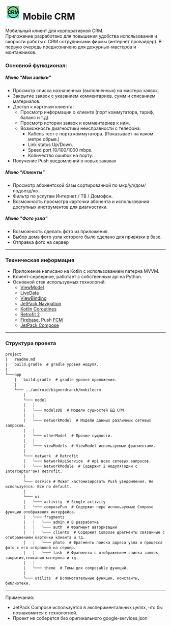 # ![crm logo](./app/src/main/res/mipmap-mdpi/ic_launcher.png) Mobile CRM

Мобильный клиент для корпоративной CRM.  
Приложение разработано для повышения удобства использования и  
скорости работы с CRM сотрудниками фирмы (интернет провайдер).
В первую очередь преднозначено для дежурных-мастеров и монтажников.

### Основной функционал:

##### _Меню "Мои заявки"_
* Просмотр списка назначенных (выполненных) на мастера заявок.
* Закрытие заявок с указанием комментариев, сумм и списанием материалов.
* Доступ к карточки клиента:
  * Просмотр информации о клиенте (порт коммутатора, тариф, баланс и т.д)
  * Просмотр истории заявок и комментариев к ним.
  * Возможность диагностики неисправности с телефона:
    * Кабель тест с порта коммутатора. (Показывает на каком метре обрыв.)
    * Link status Up/Down.
    * Speed port 10/100/1000 mbps.
    * Количество ошибок на порту.
* Получение Push уведомлений о новых заявках

##### __Меню "Клиенты"__
* Просмотр абонентской базы сортированной по мкр/ул/дом/подъезд/кв.
* Фильтр по услугам Интернет / ТВ / Домофон.
* Возможность просмотра карточки абонента и использования доступных
инструментов для диагностики.

##### _Меню "Фото узла"_
* Возможность сделать фото из приложения.
* Выбор дома фото узла которого было сделано для привязки в базе.
* Отправка фото на сервер

***

### Техническая информация
* Приложение написано на Kotlin с использованием патерна MVVM.
* Клиент-серверное, работает с собственным api на Python.
* Основной стек используемых технологий:
  * [ViewModel](https://developer.android.com/topic/libraries/architecture/viewmodel)
  * [LiveData](https://developer.android.com/topic/libraries/architecture/livedata)
  * [ViewBinding](https://developer.android.com/topic/libraries/view-binding)
  * [JetPack Navigation](https://developer.android.com/guide/navigation/navigation-getting-started)
  * [Kotlin Coroutines](https://developer.android.com/kotlin/coroutines)
  * [Retrofit 2](https://square.github.io/retrofit/)
  * [Firebase](https://firebase.google.com), Push [FCM](https://firebase.google.com/docs/cloud-messaging)
  * [JetPack Compose](https://developer.android.com/jetpack/compose)

***

### Структура проекта
```
project
|   readme.md
|   build.gradle  # gradle уровня модуля.
|
└───app
    |   build.gradle  # gradle уровня приложения.
    |
    └─── ../android/bignerdranch/mobilecrm
        |
        └─── model 
        |   |
        |   └─── modelsDB  # Модели сущностей БД СРМ.
        |   |
        |   └─── networkModel  # Модели данных различных сетевых запросов.
        |   |
        |   └─── otherModel  # Прочие сущности.
        |   |
        |   └─── viewModels  # ViewModel используемые фрагментами.
        |
        └─── network  # Retrofit
        |   └─── NetworkApiService  # Api всех сетевых запросов.
        |   └─── NetworkModule  # Содержит 2 модуля(один с Interceptor'ом) Retrofit.
        |
        └─── service # Может кастомизировать Push уведомления. Не используется. Все по default.
        |
        └─── ui
        |   └─── activity  # Single activity
        |   └─── composeFun  # Содержит пере используемые Compose функции отображения интерфейса.
        |   └─── fragments 
        |   |   └─── admin # В разработке
        |   |   └─── auth  # Фрагмент авторизации
        |   |   └─── clients  # Содержит Compose фрагменты связанные с отображением карточки клиента и тд.
        |   |   └─── photo  # Фрагменты поиска адреса узла и процесса фото с его отправкой на сервер.
        |   |   └─── task  # Фрагменты с отображением списка заявок, закрытия,списания матеряла и тд.
        |   |
        |   └─── theme  # Темы для composable функций.
        |
        └─── utilits  # Вспомогательные функции, константы, библиотеки.
```
***
Примечания:
* JetPack Compose используется в экспериментальных целях, что бы познакомится с технологией.
* Проект не соберется без оригинального google-services.json